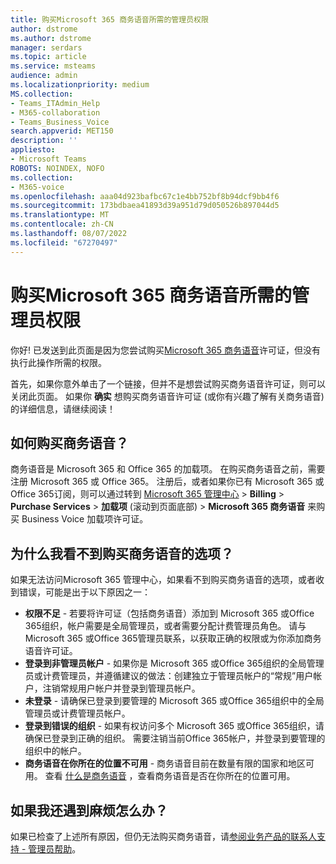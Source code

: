 ```yaml
---
title: 购买Microsoft 365 商务语音所需的管理员权限
author: dstrome
ms.author: dstrome
manager: serdars
ms.topic: article
ms.service: msteams
audience: admin
ms.localizationpriority: medium
MS.collection:
- Teams_ITAdmin_Help
- M365-collaboration
- Teams_Business_Voice
search.appverid: MET150
description: ''
appliesto:
- Microsoft Teams
ROBOTS: NOINDEX, NOFO
ms.collection:
- M365-voice
ms.openlocfilehash: aaa04d923bafbc67c1e4bb752bf8b94dcf9bb4f6
ms.sourcegitcommit: 173bdbaea41893d39a951d79d050526b897044d5
ms.translationtype: MT
ms.contentlocale: zh-CN
ms.lasthandoff: 08/07/2022
ms.locfileid: "67270497"
---
```

# <a name="admin-permissions-needed-to-buy-microsoft-365-business-voice"></a>购买Microsoft 365 商务语音所需的管理员权限

你好! 已发送到此页面是因为您尝试购买[Microsoft 365 商务语音](../whats-business-voice.md)许可证，但没有执行此操作所需的权限。

首先，如果你意外单击了一个链接，但并不是想尝试购买商务语音许可证，则可以关闭此页面。 如果你 **确实** 想购买商务语音许可证 (或你有兴趣了解有关商务语音) 的详细信息，请继续阅读！

## <a name="how-can-i-buy-business-voice"></a>如何购买商务语音？

商务语音是 Microsoft 365 和 Office 365 的加载项。 在购买商务语音之前，需要注册 Microsoft 365 或 Office 365。 注册后，或者如果你已有 Microsoft 365 或Office 365订阅，则可以通过转到 [Microsoft 365 管理中心](https://admin.microsoft.com) > **Billing** > **Purchase Services** > **加载项** (滚动到页面底部) > **Microsoft 365 商务语音** 来购买 Business Voice 加载项许可证。

## <a name="why-dont-i-see-an-option-to-buy-business-voice"></a>为什么我看不到购买商务语音的选项？

如果无法访问Microsoft 365 管理中心，如果看不到购买商务语音的选项，或者收到错误，可能是出于以下原因之一：

- **权限不足** - 若要将许可证（包括商务语音）添加到 Microsoft 365 或Office 365组织，帐户需要是全局管理员，或者需要分配计费管理员角色。 请与 Microsoft 365 或Office 365管理员联系，以获取正确的权限或为你添加商务语音许可证。
- **登录到非管理员帐户** - 如果你是 Microsoft 365 或Office 365组织的全局管理员或计费管理员，并遵循建议的做法：创建独立于管理员帐户的“常规”用户帐户，注销常规用户帐户并登录到管理员帐户。
- **未登录** - 请确保已登录到要管理的 Microsoft 365 或Office 365组织中的全局管理员或计费管理员帐户。
- **登录到错误的组织** - 如果有权访问多个 Microsoft 365 或Office 365组织，请确保已登录到正确的组织。 需要注销当前Office 365帐户，并登录到要管理的组织中的帐户。
- **商务语音在你所在的位置不可用** - 商务语音目前在数量有限的国家和地区可用。 查看 [什么是商务语音](../whats-business-voice.md) ，查看商务语音是否在你所在的位置可用。

## <a name="what-if-im-still-having-trouble"></a>如果我还遇到麻烦怎么办？

如果已检查了上述所有原因，但仍无法购买商务语音，请[参阅业务产品的联系人支持 - 管理员帮助](/microsoft-365/admin/contact-support-for-business-products)。